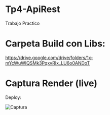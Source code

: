 # Tp4-ApiRest

Trabajo Practico

# Carpeta Build con Libs:

https://drive.google.com/drive/folders/1x-mYcWuWIQSMk3PqxvRIx_LU6o0ANDoT

# Captura Render (live)

Deploy:

![Captura](https://github.com/JoaquinMS/Tp4-ApiRest/assets/118018407/5c6e715a-5443-4ea1-82cd-0dcae223a4ca)


